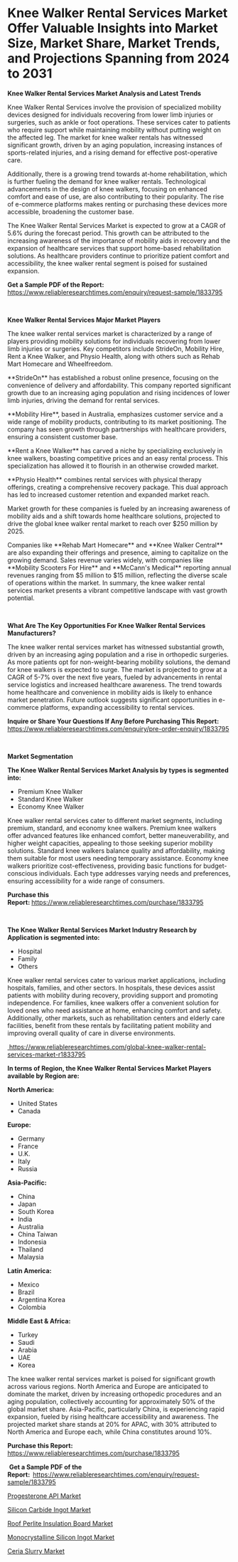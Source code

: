 <p><h1>Knee Walker Rental Services Market Offer Valuable Insights into Market Size, Market Share, Market Trends, and Projections Spanning from 2024 to 2031</h1></p><p><strong>Knee Walker Rental Services Market Analysis and Latest Trends</strong></p>
<p><p>Knee Walker Rental Services involve the provision of specialized mobility devices designed for individuals recovering from lower limb injuries or surgeries, such as ankle or foot operations. These services cater to patients who require support while maintaining mobility without putting weight on the affected leg. The market for knee walker rentals has witnessed significant growth, driven by an aging population, increasing instances of sports-related injuries, and a rising demand for effective post-operative care.</p><p>Additionally, there is a growing trend towards at-home rehabilitation, which is further fueling the demand for knee walker rentals. Technological advancements in the design of knee walkers, focusing on enhanced comfort and ease of use, are also contributing to their popularity. The rise of e-commerce platforms makes renting or purchasing these devices more accessible, broadening the customer base. </p><p>The Knee Walker Rental Services Market is expected to grow at a CAGR of 5.6% during the forecast period. This growth can be attributed to the increasing awareness of the importance of mobility aids in recovery and the expansion of healthcare services that support home-based rehabilitation solutions. As healthcare providers continue to prioritize patient comfort and accessibility, the knee walker rental segment is poised for sustained expansion.</p></p>
<p><strong>Get a Sample PDF of the Report:&nbsp;</strong> <a href="https://www.reliableresearchtimes.com/enquiry/request-sample/1833795?utm_campaign=1430&utm_medium=2&utm_source=Github&utm_content=ia&utm_term=17102024&utm_id=knee-walker-rental-services">https://www.reliableresearchtimes.com/enquiry/request-sample/1833795</a></p>
<p>&nbsp;</p>
<p><strong>Knee Walker Rental Services Major Market Players</strong></p>
<p><p>The knee walker rental services market is characterized by a range of players providing mobility solutions for individuals recovering from lower limb injuries or surgeries. Key competitors include StrideOn, Mobility Hire, Rent a Knee Walker, and Physio Health, along with others such as Rehab Mart Homecare and Wheelfreedom.</p><p>**StrideOn** has established a robust online presence, focusing on the convenience of delivery and affordability. This company reported significant growth due to an increasing aging population and rising incidences of lower limb injuries, driving the demand for rental services.</p><p>**Mobility Hire**, based in Australia, emphasizes customer service and a wide range of mobility products, contributing to its market positioning. The company has seen growth through partnerships with healthcare providers, ensuring a consistent customer base.</p><p>**Rent a Knee Walker** has carved a niche by specializing exclusively in knee walkers, boasting competitive prices and an easy rental process. This specialization has allowed it to flourish in an otherwise crowded market.</p><p>**Physio Health** combines rental services with physical therapy offerings, creating a comprehensive recovery package. This dual approach has led to increased customer retention and expanded market reach.</p><p>Market growth for these companies is fueled by an increasing awareness of mobility aids and a shift towards home healthcare solutions, projected to drive the global knee walker rental market to reach over $250 million by 2025.</p><p>Companies like **Rehab Mart Homecare** and **Knee Walker Central** are also expanding their offerings and presence, aiming to capitalize on the growing demand. Sales revenue varies widely, with companies like **Mobility Scooters For Hire** and **McCann's Medical** reporting annual revenues ranging from $5 million to $15 million, reflecting the diverse scale of operations within the market. In summary, the knee walker rental services market presents a vibrant competitive landscape with vast growth potential.</p></p>
<p>&nbsp;</p>
<p><strong>What Are The Key Opportunities For Knee Walker Rental Services Manufacturers?</strong></p>
<p><p>The knee walker rental services market has witnessed substantial growth, driven by an increasing aging population and a rise in orthopedic surgeries. As more patients opt for non-weight-bearing mobility solutions, the demand for knee walkers is expected to surge. The market is projected to grow at a CAGR of 5-7% over the next five years, fueled by advancements in rental service logistics and increased healthcare awareness. The trend towards home healthcare and convenience in mobility aids is likely to enhance market penetration. Future outlook suggests significant opportunities in e-commerce platforms, expanding accessibility to rental services.</p></p>
<p><strong>Inquire or Share Your Questions If Any Before Purchasing This Report:</strong> <a href="https://www.reliableresearchtimes.com/enquiry/pre-order-enquiry/1833795?utm_campaign=1430&utm_medium=2&utm_source=Github&utm_content=ia&utm_term=17102024&utm_id=knee-walker-rental-services">https://www.reliableresearchtimes.com/enquiry/pre-order-enquiry/1833795</a></p>
<p>&nbsp;</p>
<p><strong>Market Segmentation</strong></p>
<p><strong>The Knee Walker Rental Services Market Analysis by types is segmented into:</strong></p>
<p><ul><li>Premium Knee Walker</li><li>Standard Knee Walker</li><li>Economy Knee Walker</li></ul></p>
<p><p>Knee walker rental services cater to different market segments, including premium, standard, and economy knee walkers. Premium knee walkers offer advanced features like enhanced comfort, better maneuverability, and higher weight capacities, appealing to those seeking superior mobility solutions. Standard knee walkers balance quality and affordability, making them suitable for most users needing temporary assistance. Economy knee walkers prioritize cost-effectiveness, providing basic functions for budget-conscious individuals. Each type addresses varying needs and preferences, ensuring accessibility for a wide range of consumers.</p></p>
<p><strong>Purchase this Report:&nbsp;</strong><a href="https://www.reliableresearchtimes.com/purchase/1833795?utm_campaign=1430&utm_medium=2&utm_source=Github&utm_content=ia&utm_term=17102024&utm_id=knee-walker-rental-services">https://www.reliableresearchtimes.com/purchase/1833795</a></p>
<p>&nbsp;</p>
<p><strong>The Knee Walker Rental Services Market Industry Research by Application is segmented into:</strong></p>
<p><ul><li>Hospital</li><li>Family</li><li>Others</li></ul></p>
<p><p>Knee walker rental services cater to various market applications, including hospitals, families, and other sectors. In hospitals, these devices assist patients with mobility during recovery, providing support and promoting independence. For families, knee walkers offer a convenient solution for loved ones who need assistance at home, enhancing comfort and safety. Additionally, other markets, such as rehabilitation centers and elderly care facilities, benefit from these rentals by facilitating patient mobility and improving overall quality of care in diverse environments.</p></p>
<p><a href="https://www.reliableresearchtimes.com/global-knee-walker-rental-services-market-r1833795?utm_campaign=1430&utm_medium=2&utm_source=Github&utm_content=ia&utm_term=17102024&utm_id=knee-walker-rental-services">&nbsp;https://www.reliableresearchtimes.com/global-knee-walker-rental-services-market-r1833795</a></p>
<p><strong>In terms of Region, the Knee Walker Rental Services Market Players available by Region are:</strong></p>
<p>
    <p> <strong> North America: </strong>
        <ul>
            <li>United States</li>
            <li>Canada</li>
        </ul>
        </p> 
    <p> <strong> Europe: </strong>
        <ul>
            <li>Germany</li>
            <li>France</li>
            <li>U.K.</li>
            <li>Italy</li>
            <li>Russia</li>
        </ul>
        </p> 
    <p> <strong> Asia-Pacific: </strong>
        <ul>
            <li>China</li>
            <li>Japan</li>
            <li>South Korea</li>
            <li>India</li>
            <li>Australia</li>
            <li>China Taiwan</li>
            <li>Indonesia</li>
            <li>Thailand</li>
            <li>Malaysia</li>
        </ul>
        </p> 
    <p> <strong> Latin America: </strong>
        <ul>
            <li>Mexico</li>
            <li>Brazil</li>
            <li>Argentina Korea</li>
            <li>Colombia</li>
        </ul>
        </p> 
    <p> <strong> Middle East & Africa: </strong>
        <ul>
            <li>Turkey</li>
            <li>Saudi</li>
            <li>Arabia</li>
            <li>UAE</li>
            <li>Korea</li>
        </ul>
    </p>
    </p>
<p><p>The knee walker rental services market is poised for significant growth across various regions. North America and Europe are anticipated to dominate the market, driven by increasing orthopedic procedures and an aging population, collectively accounting for approximately 50% of the global market share. Asia-Pacific, particularly China, is experiencing rapid expansion, fueled by rising healthcare accessibility and awareness. The projected market share stands at 20% for APAC, with 30% attributed to North America and Europe each, while China constitutes around 10%.</p></p>
<p><strong>Purchase this Report: </strong><a href="https://www.reliableresearchtimes.com/purchase/1833795?utm_campaign=1430&utm_medium=2&utm_source=Github&utm_content=ia&utm_term=17102024&utm_id=knee-walker-rental-services">https://www.reliableresearchtimes.com/purchase/1833795</a></p>
<p>&nbsp;<strong>Get a Sample PDF of the Report:&nbsp;&nbsp;</strong><a href="https://www.reliableresearchtimes.com/enquiry/request-sample/1833795?utm_campaign=1430&utm_medium=2&utm_source=Github&utm_content=ia&utm_term=17102024&utm_id=knee-walker-rental-services">https://www.reliableresearchtimes.com/enquiry/request-sample/1833795</a></p>
<p><strong></strong></p>
<p><p><a href="https://www.linkedin.com/pulse/progesterone-api-market-evolution-key-trends-regional-dynamics-pkdaf?utm_campaign=1430&utm_medium=2&utm_source=Github&utm_content=ia&utm_term=17102024&utm_id=knee-walker-rental-services">Progesterone API Market</a></p><p><a href="https://www.linkedin.com/pulse/silicon-carbide-ingot-market-ecosystem-competitive-landscape-01ylf?utm_campaign=1430&utm_medium=2&utm_source=Github&utm_content=ia&utm_term=17102024&utm_id=knee-walker-rental-services">Silicon Carbide Ingot Market</a></p><p><a href="https://github.com/Krish2023na/Market-Research-Report-List-6/blob/main/roof-perlite-insulation-board-market.md?utm_campaign=1430&utm_medium=2&utm_source=Github&utm_content=ia&utm_term=17102024&utm_id=knee-walker-rental-services">Roof Perlite Insulation Board Market</a></p><p><a href="https://www.linkedin.com/pulse/monocrystalline-silicon-ingot-market-trends-insights-type-ez30f?utm_campaign=1430&utm_medium=2&utm_source=Github&utm_content=ia&utm_term=17102024&utm_id=knee-walker-rental-services">Monocrystalline Silicon Ingot Market</a></p><p><a href="https://www.linkedin.com/pulse/ceria-slurry-market-investigation-industry-evolution-forecast-2azmf?utm_campaign=1430&utm_medium=2&utm_source=Github&utm_content=ia&utm_term=17102024&utm_id=knee-walker-rental-services">Ceria Slurry Market</a></p></p>